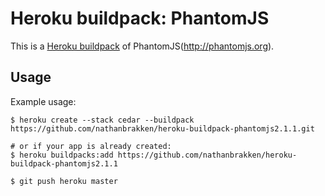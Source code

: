 Heroku buildpack: PhantomJS
=======================

This is a [Heroku buildpack](http://devcenter.heroku.com/articles/buildpacks) of PhantomJS(http://phantomjs.org).

Usage
-----

Example usage:

```shell
$ heroku create --stack cedar --buildpack https://github.com/nathanbrakken/heroku-buildpack-phantomjs2.1.1.git

# or if your app is already created:
$ heroku buildpacks:add https://github.com/nathanbrakken/heroku-buildpack-phantomjs2.1.1

$ git push heroku master
```
